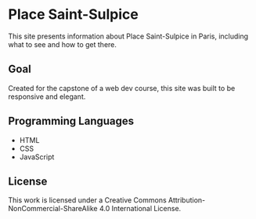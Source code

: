 # Place Saint-Sulpice
This site presents information about Place Saint-Sulpice in Paris, including what to see and how to get there.
## Goal
Created for the capstone of a web dev course, this site was built to be responsive and elegant.
## Programming Languages
- HTML
- CSS
- JavaScript
## License
This work is licensed under a Creative Commons Attribution-NonCommercial-ShareAlike 4.0 International License.
